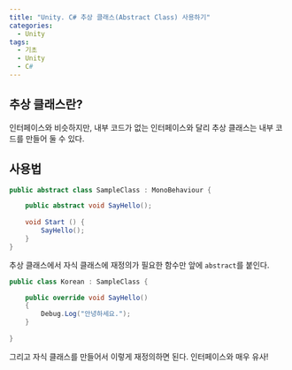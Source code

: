 ```yaml
---
title: "Unity. C# 추상 클래스(Abstract Class) 사용하기"
categories:
  - Unity
tags:
  - 기초
  - Unity
  - C#
---
```


## 추상 클래스란?

인터페이스와 비슷하지만, 내부 코드가 없는 인터페이스와 달리 추상 클래스는 내부 코드를 만들어 둘 수 있다.

## 사용법

```c#
public abstract class SampleClass : MonoBehaviour {

    public abstract void SayHello();
 
    void Start () {
        SayHello();
    }
}
```

추상 클래스에서 자식 클래스에 재정의가 필요한 함수만 앞에 `abstract`를 붙인다.

```c#
public class Korean : SampleClass {

    public override void SayHello()
    {
        Debug.Log("안녕하세요.");
    }
 
}
```

그리고 자식 클래스를 만들어서 이렇게 재정의하면 된다. 인터페이스와 매우 유사!